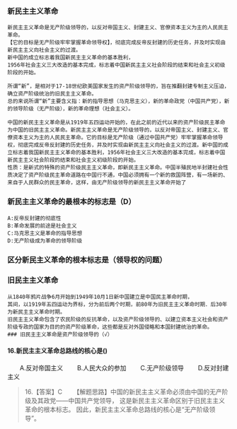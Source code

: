### 新民主主义革命
    新民主主义革命是无产阶级领导的，以反对帝国主义、封建主义、官僚资本主义为主的人民民主革命。
    【它的目标是无产阶级牢牢掌握革命领导权】，彻底完成反帝反封建的历史任务，并及时实现由新民主主义向社会主义的过渡。
    新中国的成立标志着我国新民主主义革命的基本胜利，
    1956年社会主义三大改造的基本完成，标志着中国新民主主义社会阶段的结束和社会主义初级阶段的开始。

    所谓“新”，是相对于17-18世纪欧美国家发生的资产阶级领导的，旨在推翻封建专制主义压迫，确立资产阶级统治的旧民主主义革命。
    总的来说所谓“新”主要含义指：新的指导思想（马克思主义），新的革命政党（中国共产党），新的领导阶级（无产阶级），新的革命理想（社会主义）。

    中国的新民主主义革命是从1919年五四运动开始的，在此之前的近代以来的资产阶级民主革命为中国的旧民主主义革命。新民主主义革命是无产阶级领导的，以反对帝国主义、封建主义、官僚资本主义为主的人民民主革命。它的目标是无产阶级（通过中国共产党）牢牢掌握革命领导权，彻底完成反帝反封建的历史任务，并及时实现由新民主主义向社会主义的过渡。新中国的成立标志着我国新民主主义革命的基本胜利，1956年社会主义三大改造的基本完成，标志着中国新民主主义社会阶段的结束和社会主义初级阶段的开始。
    性质：是新式的特殊的资产阶级民主主义革命，即新民主主义革命。中国半殖民地半封建社会性质决定了资产阶级民主革命道路在中国行不通，中国必须拥有一个新的救国阵营，有一场新的、来自于人民群众的民主革命，这样，由无产阶级领导的新民主主义革命开始了

### 新民主主义革命的最根本的标志是（D）
    A:反帝反封建的彻底性
    B:革命发展的前途是社会主义
    C:马克思主义是革命的指导思想
    D:无产阶级成为革命的领导阶级

### 区分新民主义革命的根本标志是（领导权的问题）


### 旧民主主义革命
    从1840年鸦片战争6月开始到1949年10月1日新中国建立是中国民主革命时期，
    其间，以1919年五四运动为界标，分为前后两个时期，前80年为旧民主主义革命时期．后30年为新民主主义革命时期。
    旧民主主义革命包含了农民阶级的反抗革命，以及资产阶级领导的、以建立资本主义社会和资产阶级专政的国家为目的的资产阶级革命，这些都是反对外国侵略和本国封建统治的革命。
    ### 旧民主主义革命是资产阶级领导的（√）

#### 16.新民主主义革命总路线的核心是()
　　A.反对帝国主义
　　B.人民大众的参加
　　C.无产阶级领导
　　D.反对封建主义
>   16.【答案】C
    　　【解题思路】中国的新民主主义革命必须由中国的无产阶级及其政党——中国共产党领导，
    这是新民主主义革命区别于旧民主主义革命的根本标志。
    因此，新民主主义革命总路线的核心是“无产阶级领导”。




